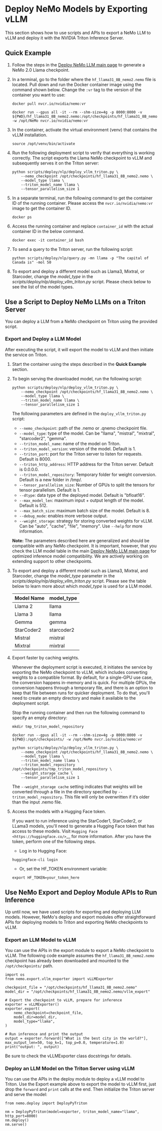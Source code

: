 
# Deploy NeMo Models by Exporting vLLM

This section shows how to use scripts and APIs to export a NeMo LLM to vLLM and deploy it with the NVIDIA Triton Inference Server.

## Quick Example

1. Follow the steps in the [Deploy NeMo LLM main page](../../index.md) to generate a NeMo 2.0 Llama checkpoint.

2. In a terminal, go to the folder where the ``hf_llama31_8B_nemo2.nemo`` file is located. Pull down and run the Docker container image using the command shown below. Change the ``:vr`` tag to the version of the container you want to use:

   ```shell
   docker pull nvcr.io/nvidia/nemo:vr

   docker run --gpus all -it --rm --shm-size=4g -p 8000:8000 -v ${PWD}/hf_llama31_8B_nemo2.nemo:/opt/checkpoints/hf_llama31_8B_nemo2.nemo -w /opt/NeMo nvcr.io/nvidia/nemo:vr
   ```

3. In the container, activate the virtual environment (venv) that contains the vLLM installation.

   ```shell
   source /opt/venv/bin/activate
   ```

4. Run the following deployment script to verify that everything is working correctly. The script exports the Llama NeMo checkpoint to vLLM and subsequently serves it on the Triton server:

   ```shell
   python scripts/deploy/nlp/deploy_vllm_triton.py \
       --nemo_checkpoint /opt/checkpoints/hf_llama31_8B_nemo2.nemo \
       --model_type llama \
       --triton_model_name llama \
       --tensor_parallelism_size 1
   ```

5. In a separate terminal, run the following command to get the container ID of the running container. Please access the ``nvcr.io/nvidia/nemo:vr`` image to get the container ID.

   ```shell
   docker ps
   ```

6. Access the running container and replace ``container_id`` with the actual container ID in the below command.

   ```shell
   docker exec -it container_id bash
   ```

7. To send a query to the Triton server, run the following script:

   ```shell
   python scripts/deploy/nlp/query.py -mn llama -p "The capital of Canada is" -mol 50
   ```

8. To export and deploy a different model such as Llama3, Mixtral, or Starcoder, change the *model_type* in the *scripts/deploy/nlp/deploy_vllm_triton.py* script. Please check below to see the list of the model types.


## Use a Script to Deploy NeMo LLMs on a Triton Server

You can deploy a LLM from a NeMo checkpoint on Triton using the provided script.

### Export and Deploy a LLM Model

After executing the script, it will export the model to vLLM and then initiate the service on Triton.

1. Start the container using the steps described in the **Quick Example** section.

2. To begin serving the downloaded model, run the following script:

   ```shell
   python scripts/deploy/nlp/deploy_vllm_triton.py \
       --nemo_checkpoint /opt/checkpoints/hf_llama31_8B_nemo2.nemo \
       --model_type llama \
       --triton_model_name llama \
       --tensor_parallelism_size 1
   ```

   The following parameters are defined in the ``deploy_vllm_triton.py`` script:

   - ``--nemo_checkpoint``: path of the .nemo or .qnemo checkpoint file.
   - ``--model_type``: type of the model. Can be "llama", "mistral", "mixtral", "starcoder2", "gemma".
   - ``--triton_model_name``: name of the model on Triton.
   - ``--triton_model_version``: version of the model. Default is 1.
   - ``--triton_port``: port for the Triton server to listen for requests. Default is 8000.
   - ``--triton_http_address``: HTTP address for the Triton server. Default is 0.0.0.0.
   - ``--triton_model_repository``: Temporary folder for weight conversion. Default is a new folder in /tmp/.
   - ``--tensor_parallelism_size``: Number of GPUs to split the tensors for tensor parallelism. Default is 1.
   - ``--dtype``: data type of the deployed model. Default is "bfloat16".
   - ``--max_model_len``: maximum input + output length of the model. Default is 512. 
   - ``--max_batch_size``: maximum batch size of the model. Default is 8. 
   - ``--debug_mode``: enables more verbose output. 
   - ``--weight_storage``: strategy for storing converted weights for vLLM. Can be "auto", "cache", "file", "memory". Use ``--help`` for more information.
   
   **Note:** The parameters described here are generalized and should be compatible with any NeMo checkpoint. It is important, however, that you check the LLM model table in the main [Deploy NeMo LLM main page](../../index.md) for optimized inference model compatibility. We are actively working on extending support to other checkpoints.

3. To export and deploy a different model such as Llama3, Mixtral, and Starcoder, change the *model_type* parameter in the *scripts/deploy/nlp/deploy_vllm_triton.py* script. Please see the table below to learn more about which *model_type* is used for a LLM model.
 
   |Model Name| model_type   |
   |:---------|--------------|
   |Llama 2   | llama        |
   |Llama 3   | llama        |
   |Gemma     | gemma        |
   |StarCoder2| starcoder2   |
   |Mistral   | mistral      |
   |Mixtral   | mixtral      | 
   
4. Export faster by caching weights.

   Whenever the deployment script is executed, it initiates the service by exporting the NeMo checkpoint to vLLM, which includes converting weights to a compatible format. By default, for a single-GPU use case, the conversion happens in-memory and is quick. For multiple GPUs, the conversion happens through a temporary file, and there is an option to keep that file between runs for quicker deployment. To do that, you'll need to create an empty directory and make it available to the deployment script.

   Stop the running container and then run the following command to specify an empty directory:

   ```shell
   mkdir tmp_triton_model_repository

   docker run --gpus all -it --rm --shm-size=4g -p 8000:8000 -v ${PWD}:/opt/checkpoints/ -w /opt/NeMo nvcr.io/nvidia/nemo:vr

   python scripts/deploy/nlp/deploy_vllm_triton.py \
       --nemo_checkpoint /opt/checkpoints/hf_llama31_8B_nemo2.nemo \
       --model_type llama \
       --triton_model_name llama \
       --triton_model_repository /opt/checkpoints/tmp_triton_model_repository \
       --weight_storage cache \
       --tensor_parallelism_size 1
   ```
   
   The ``--weight_storage cache`` setting indicates that weights will be converted through a file in the directory specified by ``--triton_model_repository``. This file will only be overwritten if it’s older than the input .nemo file.

5. Access the models with a Hugging Face token.

   If you want to run inference using the StarCoder1, StarCoder2, or LLama3 models, you'll need to generate a Hugging Face token that has access to these models. Visit `Hugging Face <https://huggingface.co/>`__ for more information. After you have the token, perform one of the following steps.

   - Log in to Hugging Face:

   ```shell
   huggingface-cli login
   ```

   - Or, set the HF_TOKEN environment variable:

   ```shell
   export HF_TOKEN=your_token_here
   ```

## Use NeMo Export and Deploy Module APIs to Run Inference

Up until now, we have used scripts for exporting and deploying LLM models. However, NeMo's deploy and export modules offer straightforward APIs for deploying models to Triton and exporting NeMo checkpoints to vLLM.


### Export an LLM Model to vLLM

You can use the APIs in the export module to export a NeMo checkpoint to vLLM. The following code example assumes the ``hf_llama31_8B_nemo2.nemo`` checkpoint has already been downloaded and mounted to the ``/opt/checkpoints/`` path.

```{python}
import os
from nemo.export.vllm_exporter import vLLMExporter

checkpoint_file = "/opt/checkpoints/hf_llama31_8B_nemo2.nemo"
model_dir = "/opt/checkpoints/hf_llama31_8B_nemo2.nemo/vllm_export"

# Export the checkpoint to vLLM, prepare for inference
exporter = vLLMExporter()
exporter.export(
    nemo_checkpoint=checkpoint_file,
    model_dir=model_dir,
    model_type="llama",
)
   
# Run inference and print the output
output = exporter.forward(["What is the best city in the world?"], max_output_len=50, top_k=1, top_p=0.0, temperature=1.0)
print("output: ", output)
```

Be sure to check the vLLMExporter class docstrings for details.


### Deploy an LLM Model on the Triton Server using vLLM

You can use the APIs in the deploy module to deploy a vLLM model to Triton. Use the Export example above to export the model to vLLM first, just drop the ``forward`` and ``print`` calls at the end. Then initialize the Triton server and serve the model:

```{python}
from nemo.deploy import DeployPyTriton

nm = DeployPyTriton(model=exporter, triton_model_name="llama", http_port=8000)
nm.deploy()
nm.serve()
```

